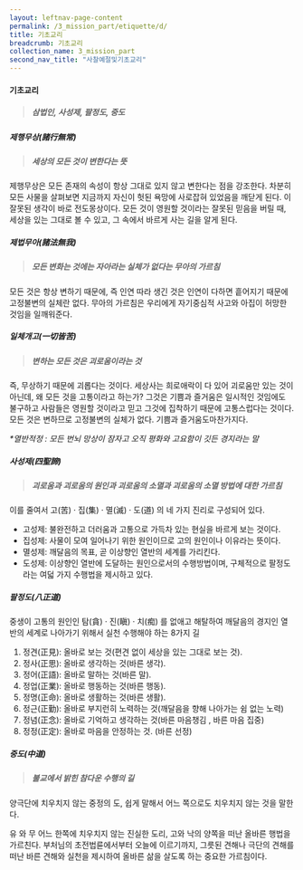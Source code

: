 ```yaml
---
layout: leftnav-page-content
permalink: /3_mission_part/etiquette/d/
title: 기초교리
breadcrumb: 기초교리
collection_name: 3_mission_part
second_nav_title: "사찰예절및기초교리"
---
```


#### **기초교리**
> <h5> 삼법인, 사성제, 팔정도, 중도 </h5>

##### **제행무상(諸行無常)**
> <h5> 세상의 모든 것이 변한다는 뜻 </h5>

제행무상은 모든 존재의 속성이 항상 그대로 있지 않고 변한다는 점을 강조한다. 차분히 모든 사물을 살펴보면 지금까지 자신이 헛된 욕망에 사로잡혀 있었음을 깨닫게 된다. 이 잘못된 생각이 바로 전도몽상이다. 모든 것이 영원할 것이라는 잘못된 믿음을 버릴 때, 세상을 있는 그대로 볼 수 있고, 그 속에서 바르게 사는 길을 알게 된다.

##### **제법무아(諸法無我)**
> <h5> 모든 변화는 것에는 자아라는 실체가 없다는 무아의 가르침 </h5>

모든 것은 항상 변하기 때문에, 즉 인연 따라 생긴 것은 인연이 다하면 흩어지기 때문에 고정불변의 실체란 없다.
무아의 가르침은 우리에게 자기중심적 사고와 아집이 허망한 것임을 일깨워준다.

##### **일체개고(一切皆苦)**
> <h5> 변하는 모든 것은 괴로움이라는 것 </h5>

즉, 무상하기 때문에 괴롭다는 것이다. 세상사는 희로애락이 다 있어 괴로움만 있는 것이 아닌데, 왜 모든 것을 고통이라고 하는가? 그것은 기쁨과 즐거움은 일시적인 것임에도 불구하고 사람들은 영원할 것이라고 믿고 그것에 집착하기 때문에 고통스럽다는 것이다. 모든 것은 변하므로 고정불변의 실체가 없다. 기쁨과 즐거움도마찬가지다.

*\*열반적정 : 모든 번뇌 망상이 잠자고 오직 평화와 고요함이 깃든 경지라는 말*

##### **사성제(四聖諦)**
> <h5> 괴로움과 괴로움의 원인과 괴로움의 소멸과 괴로움의 소멸 방법에 대한 가르침</h5>

이를 줄여서 고(苦) · 집(集) · 멸(滅) · 도(道) 의 네 가지 진리로 구성되어 있다.
- 고성제: 불완전하고 더러움과 고통으로 가득차 있는 현실을 바르게 보는 것이다.
- 집성제: 사물이 모여 일어나기 위한 원인이므로 고의 원인이나 이유라는 뜻이다.
- 멸성제: 깨달음의 목표, 곧 이상향인 열반의 세계를 가리킨다.
- 도성제: 이상향인 열반에 도달하는 원인으로서의 수행방법이며, 구체적으로 팔정도라는 여덟 가지 수행법을 제시하고 있다.

##### **팔정도(八正道)**

중생이 고통의 원인인 탐(貪) · 진(瞋) · 치(痴) 를 없애고 해탈하여 깨달음의 경지인 열반의 세계로 나아가기 위해서 실천 수행해야 하는 8가지 길

1. 정견(正見): 올바로 보는 것(편견 없이 세상을 있는 그대로 보는 것).
2. 정사(正思): 올바로 생각하는 것(바른 생각).
3. 정어(正語): 올바로 말하는 것(바른 말).
4. 정업(正業): 올바로 행동하는 것(바른 행동).
5. 정명(正命): 올바로 생활하는 것(바른 생활).
6. 정근(正勤): 올바로 부지런히 노력하는 것(깨달음을 향해 나아가는 쉼 없는 노력)
7. 정념(正念): 올바로 기억하고 생각하는 것(바른 마음챙김 , 바른 마음 집중)
8. 정정(正定): 올바로 마음을 안정하는 것. (바른 선정)

##### **중도(中道)**
> <h5> 불교에서 밝힌 참다운 수행의 길</h5>

양극단에 치우치지 않는 중정의 도, 쉽게 말해서 어느 쪽으로도 치우치지 않는 것을 말한다. 

유 와 무 어느 한쪽에 치우치지 않는 진실한 도리, 고와 낙의 양쪽을 떠난 올바른 행법을 가르친다. 부처님의 초전법륜에서부터 오늘에 이르기까지, 그릇된 견해나 극단의 견해를 떠난 바른 견해와 실천을 제시하여 올바른 삶을 살도록 하는 중요한 가르침이다.
